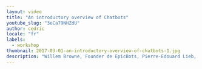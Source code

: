 ```yaml
---
layout: video
title: "An introductory overview of Chatbots"
youtube_slug: "3eCa79NHZdU"
author: cedric
locale: "fr"
labels:
  - workshop
thumbnail: 2017-03-01-an-introductory-overview-of-chatbots-1.jpg
description: "Willem Browne, Founder de EpicBots, Pierre-Edouard Lieb, Partnerships Manager chez Recast.Ai et Florian Barbato, développeur chez Hellocasa vous proposent de faire vos premiers pas dans l'industrie des Chatbots via quelques retours d'expériences !"
---
```

